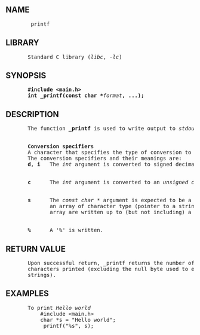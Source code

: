 <h2><a id="NAME" href="#NAME"></a>NAME</h2><pre>
       _printf
</pre>
<h2><a id="LIBRARY" href="#LIBRARY"></a>LIBRARY</h2><pre>
       Standard C library (<i>libc</i>, <i>-lc</i>)
</pre>
<h2><a id="SYNOPSIS" href="#SYNOPSIS"></a>SYNOPSIS</h2><pre>
       <b>#include &lt;main.h&gt;</b>
       <b>int _printf(const char *</b><i>format</i><b>, ...);</b>
</pre>
<h2><a id="DESCRIPTION" href="#DESCRIPTION"></a>DESCRIPTION</h2><pre>
       The function <b>_printf</b> is used to write output to <i>stdout</i>, the standard output stream;
       <br>
       <b>Conversion specifiers</b>
       A character that specifies the type of conversion to be applied.
       The conversion specifiers and their meanings are:
       <b>d</b>, <b>i   </b>The <i>int</i> argument is converted to signed decimal notation.
       <br>
       <b>c      </b>The <i>int</i> argument is converted to an <i>unsigned char</i>, and the resulting character is written.
       <br>
       <b>s      </b>The <i>const char *</i> argument is expected to be a pointer to 
              an array of character type (pointer to a string). Characters from the 
              array are written up to (but not including) a terminating null byte ('\0').
        <br>
       <b>%      </b>A '%' is written.
</pre>
<h2><a id="RETURN_VALUE" href="#RETURN_VALUE"></a>RETURN VALUE</h2><pre>
       Upon successful return, _printf returns the number of
       characters printed (excluding the null byte used to end output to
       strings).
</pre>
<h2><a id="EXAMPLES" href="#EXAMPLES"></a>EXAMPLES</h2><pre>
       To print <i>Hello world</i>
           #include &lt;main.h&gt;
           char *s = "Hello world";
           _printf("%s", s);
</pre>

